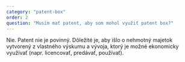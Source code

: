 ```yaml
---
category: "patent-box"
order: 2
question: "Musím mať patent, aby som mohol využiť patent box?"
---
```


Nie. Patent nie je povinný. Dôležité je, aby išlo o nehmotný majetok vytvorený z vlastného výskumu a vývoja, ktorý je možné ekonomicky využívať (napr. licencovať, predávať, používať).

